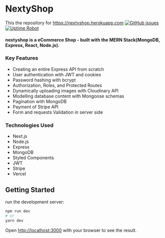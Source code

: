 
# NextyShop

This the repository for https://nextyshop.herokuapp.com [![GitHub issues](https://img.shields.io/github/issues/Icohen007/nextyshop)](https://github.com/Icohen007/nextyshop/issues) [![Uptime Robot](https://img.shields.io/uptimerobot/ratio/7/m784352489-f7ec45d48a0aa4ee2b70754c)](https://nextyshop.herokuapp.com)

#### nextyshop is a eCommerce Shop - built with the MERN Stack(MongoDB, Express, React, Node.js).

### Key Features
- Creating an entire Express API from scratch
- User authentication with JWT and cookies
- Password hashing with bcrypt
- Authorization, Roles, and Protected Routes
- Dynamically uploading images with Cloudinary API
- Modelling database content with Mongoose schemas
- Pagination with MongoDB
- Payment of Stripe API
- Form and requests Validation in server side

### Technologies Used

- Next.js
- Node.js
- Express
- MongoDB
- Styled Components
- JWT
- Stripe
- Vercel


## Getting Started

run the development server:

```bash
npm run dev
# or
yarn dev
```

Open [http://localhost:3000](http://localhost:3000) with your browser to see the result.
